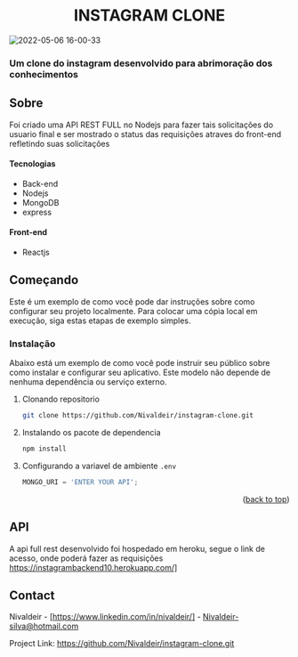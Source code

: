 <h1 align="center">INSTAGRAM CLONE</h1>

![2022-05-06 16-00-33](https://user-images.githubusercontent.com/78504910/167203098-bf29b99d-6cb8-46f7-9cf2-83d7840159d7.gif)

###  Um clone do instagram desenvolvido para abrimoração dos conhecimentos 
## Sobre
Foi criado uma API REST FULL no Nodejs para fazer tais solicitações do usuario final e ser mostrado o status das requisições atraves do front-end refletindo suas solicitações
#### Tecnologias
- Back-end
- Nodejs
- MongoDB
- express

#### Front-end

- Reactjs

## Começando

Este é um exemplo de como você pode dar instruções sobre como configurar seu projeto localmente.
Para colocar uma cópia local em execução, siga estas etapas de exemplo simples.

### Instalação

Abaixo está um exemplo de como você pode instruir seu público sobre como instalar e configurar seu aplicativo. Este modelo não depende de nenhuma dependência ou serviço externo.

1. Clonando repositorio
   ```sh
   git clone https://github.com/Nivaldeir/instagram-clone.git
   ```
2. Instalando os pacote de dependencia 
   ```sh
   npm install
   ```
3. Configurando a variavel de ambiente `.env`
   ```js
   MONGO_URI = 'ENTER YOUR API';
   ```

<p align="right">(<a href="#top">back to top</a>)</p>

<!-- USAGE EXAMPLES -->
## API
A api full rest desenvolvido foi hospedado em heroku, segue o link de acesso, onde poderá fazer as requisições
https://instagrambackend10.herokuapp.com/]



## Contact

Nivaldeir - [https://www.linkedin.com/in/nivaldeir/] - Nivaldeir-silva@hotmail.com

Project Link: https://github.com/Nivaldeir/instagram-clone.git

